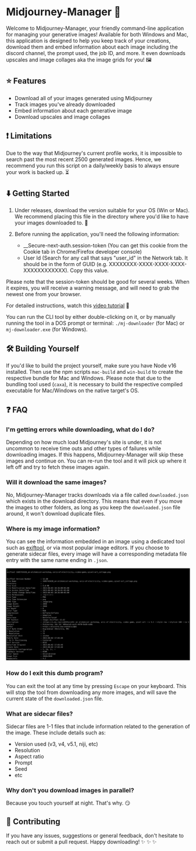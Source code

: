 # Midjourney-Manager :rocket:

Welcome to Midjourney-Manager, your friendly command-line application for managing your generative images! Available for both Windows and Mac, this application is designed to help you keep track of your creations, download them and embed information about each image including the discord channel, the prompt used, the job ID, and more. It even downloads upscales and image collages aka the image grids for you! :framed_picture:

## :star: Features

- Download all of your images generated using Midjourney
- Track images you've already downloaded
- Embed information about each generative image
- Download upscales and image collages

## :exclamation: Limitations
Due to the way that Midjourney's current profile works, it is impossible to search past the most recent 2500 generated images. Hence, we recommend you run this script on a daily/weekly basis to always ensure your work is backed up. :hourglass_flowing_sand:

## :arrow_down: Getting Started

1. Under releases, download the version suitable for your OS (Win or Mac). We recommend placing this file in the directory where you'd like to have your images downloaded to. :file_folder:

2. Before running the application, you'll need the following information:
    - __Secure-next-auth.session-token (You can get this cookie from the Cookie tab in Chrome/Firefox developer console)
    - User Id (Search for any call that says "user_id" in the Network tab. It should be in the form of GUID (e.g. XXXXXXXX-XXXX-XXXX-XXXX-XXXXXXXXXXXX). Copy this value.

Please note that the session-token should be good for several weeks. When it expires, you will receive a warning message, and will need to grab the newest one from your browser.

For detailed instructions, watch this [video tutorial](#) :movie_camera:

You can run the CLI tool by either double-clicking on it, or by manually running the tool in a DOS prompt or terminal: `./mj-downloader` (for Mac) or `mj-downloader.exe` (for Windows).

## :hammer_and_wrench: Building Yourself

If you'd like to build the project yourself, make sure you have Node v16 installed. Then use the npm scripts `mac-build` and `win-build` to create the respective bundle for Mac and Windows. Please note that due to the bundling tool used (`caxa`), it is necessary to build the respective compiled executable for Mac/Windows on the native target's OS.

## :question: FAQ

### I'm getting errors while downloading, what do I do?

Depending on how much load Midjourney's site is under, it is not uncommon to receive time outs and other types of failures while downloading images. If this happens, Midjourney-Manager will skip these images and continue on. You can re-run the tool and it will pick up where it left off and try to fetch these images again.

### Will it download the same images?

No, Midjourney-Manager tracks downloads via a file called `downloaded.json` which exists in the download directory. This means that even if you move the images to other folders, as long as you keep the `downloaded.json` file around, it won't download duplicate files.

### Where is my image information?

You can see the information embedded in an image using a dedicated tool such as [exiftool](https://exiftool.org), or via most popular image editors. If you choose to generate sidecar files, every image will have a corresponding metadata file entry with the same name ending in `.json`.

![Exiftool CLI Output](assets/exiftool.jpg)

### How do I exit this dumb program?

You can exit the tool at any time by pressing `Escape` on your keyboard. This will stop the tool from downloading any more images, and will save the current state of the `downloaded.json` file.

### What are sidecar files?

Sidecar files are 1-1 files that include information related to the generation of the image. These include details such as:
- Version used (v3, v4, v5.1, niji, etc)
- Resolution
- Aspect ratio
- Prompt
- Seed
- etc

### Why don't you download images in parallel?

Because you touch yourself at night. That's why. :smirk:

## :construction_worker: Contributing

If you have any issues, suggestions or general feedback, don't hesitate to reach out or submit a pull request. Happy downloading! :sparkles: :sparkles: :sparkles: